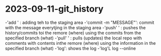 # 2023-09-11-git_history
-'add <FILENAMES>' : adding teh <FILENAMES> to the staging area
-'commit -m "MESSAGE"': commit with the message everytjing in the staging area
-'push'<WHERE> <WHAT>' : pushes the history/commits toi the remore (where) using the commits from the specified branch (what)
-'pull' <WHERE> <WHAT>' : pulls (updates) the local repo with comments with contents inthe remore (where) using the information in the specified branch (what)
-'log': shows the log
     -'log'L log --online
     